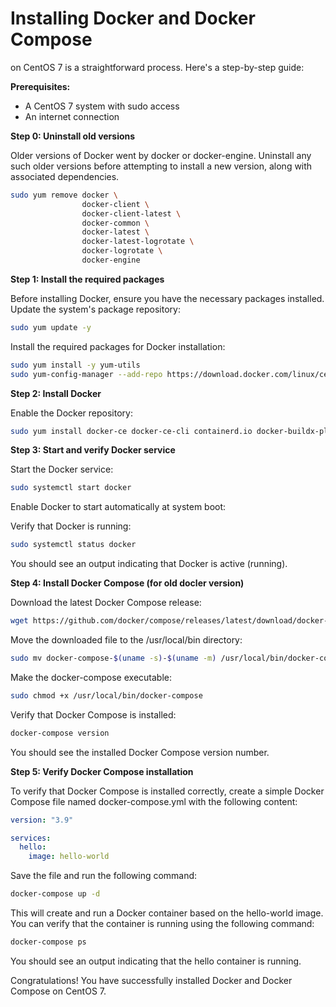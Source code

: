 # Installing Docker and Docker Compose
on CentOS 7 is a straightforward process. Here's a step-by-step guide:

**Prerequisites:**

- A CentOS 7 system with sudo access
- An internet connection

**Step 0: Uninstall old versions**

Older versions of Docker went by docker or docker-engine. Uninstall any such older versions before attempting to install a new version, along with associated dependencies.

```bash
sudo yum remove docker \
                docker-client \
                docker-client-latest \
                docker-common \
                docker-latest \
                docker-latest-logrotate \
                docker-logrotate \
                docker-engine
```

**Step 1: Install the required packages**

Before installing Docker, ensure you have the necessary packages installed. Update the system's package repository:

```bash
sudo yum update -y
```

Install the required packages for Docker installation:

```bash
sudo yum install -y yum-utils
sudo yum-config-manager --add-repo https://download.docker.com/linux/centos/docker-ce.repo
```

**Step 2: Install Docker**

Enable the Docker repository:

```bash
sudo yum install docker-ce docker-ce-cli containerd.io docker-buildx-plugin docker-compose-plugin -y
```

**Step 3: Start and verify Docker service**

Start the Docker service:

```bash
sudo systemctl start docker
```

Enable Docker to start automatically at system boot:

Verify that Docker is running:

```bash
sudo systemctl status docker
```

You should see an output indicating that Docker is active (running).

**Step 4: Install Docker Compose (for old docler version)**

Download the latest Docker Compose release:

```bash
wget https://github.com/docker/compose/releases/latest/download/docker-compose-$(uname -s)-$(uname -m)
```

Move the downloaded file to the /usr/local/bin directory:

```bash
sudo mv docker-compose-$(uname -s)-$(uname -m) /usr/local/bin/docker-compose
```

Make the docker-compose executable:

```bash
sudo chmod +x /usr/local/bin/docker-compose
```

Verify that Docker Compose is installed:

```bash
docker-compose version
```

You should see the installed Docker Compose version number.

**Step 5: Verify Docker Compose installation**

To verify that Docker Compose is installed correctly, create a simple Docker Compose file named docker-compose.yml with the following content:

```yaml
version: "3.9"

services:
  hello:
    image: hello-world
```

Save the file and run the following command:

```bash
docker-compose up -d
```

This will create and run a Docker container based on the hello-world image. You can verify that the container is running using the following command:

```bash
docker-compose ps
```

You should see an output indicating that the hello container is running.

Congratulations! You have successfully installed Docker and Docker Compose on CentOS 7.
